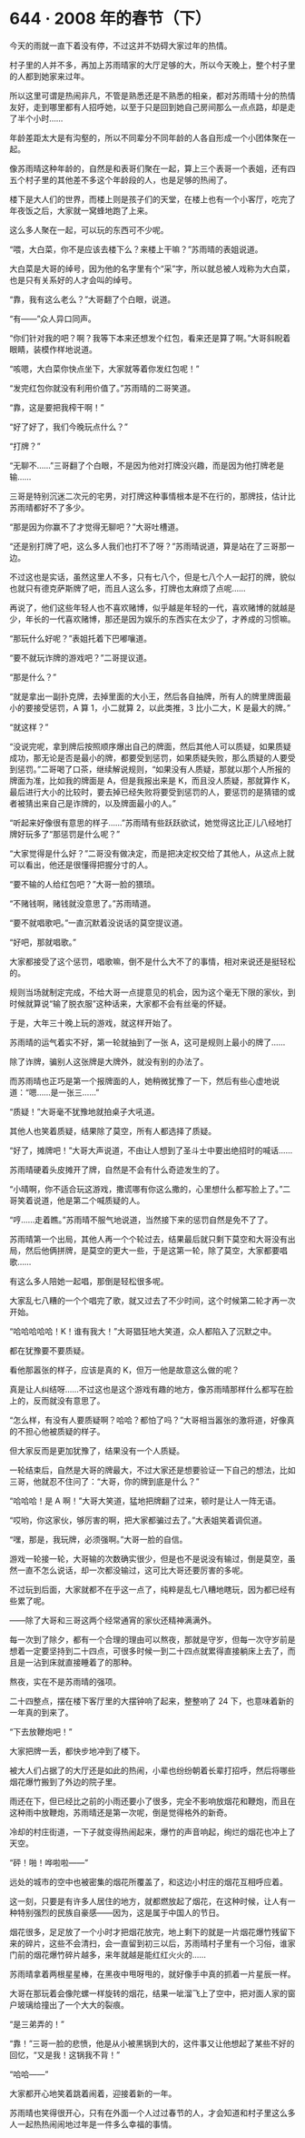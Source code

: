 # 644 · 2008 年的春节（下）

今天的雨就一直下着没有停，不过这并不妨碍大家过年的热情。

村子里的人并不多，再加上苏雨晴家的大厅足够的大，所以今天晚上，整个村子里的人都到她家来过年。

所以这里可谓是热闹非凡，不管是熟悉还是不熟悉的相亲，都对苏雨晴十分的热情友好，走到哪里都有人招呼她，以至于只是回到她自己房间那么一点点路，却是走了半个小时……

年龄差距太大是有沟壑的，所以不同辈分不同年龄的人各自形成一个小团体聚在一起。

像苏雨晴这种年龄的，自然是和表哥们聚在一起，算上三个表哥一个表姐，还有四五个村子里的其他差不多这个年龄段的人，也是足够的热闹了。

楼下是大人们的世界，而楼上则是孩子们的天堂，在楼上也有一个小客厅，吃完了年夜饭之后，大家就一窝蜂地跑了上来。

这么多人聚在一起，可以玩的东西可不少呢。

“喂，大白菜，你不是应该去楼下么？来楼上干嘛？”苏雨晴的表姐说道。

大白菜是大哥的绰号，因为他的名字里有个“采”字，所以就总被人戏称为大白菜，也是只有关系好的人才会叫的绰号。

“靠，我有这么老么？”大哥翻了个白眼，说道。

“有——”众人异口同声。

“你们针对我的吧？啊？我等下本来还想发个红包，看来还是算了啊。”大哥斜睨着眼睛，装模作样地说道。

“咳嗯，大白菜你快点坐下，大家就等着你发红包呢！”

“发完红包你就没有利用价值了。”苏雨晴的二哥笑道。

“靠，这是要把我榨干啊！”

“好了好了，我们今晚玩点什么？”

“打牌？”

“无聊不……”三哥翻了个白眼，不是因为他对打牌没兴趣，而是因为他打牌老是输……

三哥是特别沉迷二次元的宅男，对打牌这种事情根本是不在行的，那牌技，估计比苏雨晴都好不了多少。

“那是因为你赢不了才觉得无聊吧？”大哥吐槽道。

“还是别打牌了吧，这么多人我们也打不了呀？”苏雨晴说道，算是站在了三哥那一边。

不过这也是实话，虽然这里人不多，只有七八个，但是七八个人一起打的牌，貌似也就只有德克萨斯牌了吧，而且人这么多，打牌也太麻烦了点呢……

再说了，他们这些年轻人也不喜欢赌博，似乎越是年轻的一代，喜欢赌博的就越是少，年长的一代喜欢赌博，那还是因为娱乐的东西实在太少了，才养成的习惯嘛。

“那玩什么好呢？”表姐托着下巴嘟嚷道。

“要不就玩诈牌的游戏吧？”二哥提议道。

“那是什么？”

“就是拿出一副扑克牌，去掉里面的大小王，然后各自抽牌，所有人的牌里牌面最小的要接受惩罚，A 算 1，小二就算 2，以此类推，3 比小二大，K 是最大的牌。”

“就这样？”

“没说完呢，拿到牌后按照顺序爆出自己的牌面，然后其他人可以质疑，如果质疑成功，那无论是否是最小的牌，都要受到惩罚，如果质疑失败，那么质疑的人要受到惩罚。”二哥喝了口茶，继续解说规则，“如果没有人质疑，那就以那个人所报的牌面为准，比如我的牌面是 A，但是我报出来是 K，而且没人质疑，那就算作 K，最后进行大小的比较时，要去掉已经失败将要受到惩罚的人，要惩罚的是猜错的或者被猜出来自己是诈牌的，以及牌面最小的人。”

“听起来好像很有意思的样子……”苏雨晴有些跃跃欲试，她觉得这比正儿八经地打牌好玩多了“那惩罚是什么呢？”

“大家觉得是什么好？”二哥没有做决定，而是把决定权交给了其他人，从这点上就可以看出，他还是很懂得把握分寸的人。

“要不输的人给红包吧？”大哥一脸的猥琐。

“不赌钱啊，赌钱就没意思了。”苏雨晴道。

“要不就唱歌吧。”一直沉默着没说话的莫空提议道。

“好吧，那就唱歌。”

大家都接受了这个惩罚，唱歌嘛，倒不是什么大不了的事情，相对来说还是挺轻松的。

规则当场就制定完成，不给大哥一点提意见的机会，因为这个毫无下限的家伙，到时候就算说“输了脱衣服”这种话来，大家都不会有丝毫的怀疑。

于是，大年三十晚上玩的游戏，就这样开始了。

苏雨晴的运气着实不好，第一轮就抽到了一张 A，这可是规则上最小的牌了……

除了诈牌，骗别人这张牌是大牌外，就没有别的办法了。

而苏雨晴也正巧是第一个报牌面的人，她稍微犹豫了一下，然后有些心虚地说道：“嗯……是一张三……”

“质疑！”大哥毫不犹豫地就拍桌子大吼道。

其他人也笑着质疑，结果除了莫空，所有人都选择了质疑。

“好了，摊牌吧！”大哥大声说道，不由让人想到了圣斗士中要出绝招时的喊话……

苏雨晴硬着头皮摊开了牌，自然是不会有什么奇迹发生的了。

“小晴啊，你不适合玩这游戏，撒谎哪有你这么撒的，心里想什么都写脸上了。”二哥笑着说道，他是第二个喊质疑的人。

“哼……走着瞧。”苏雨晴不服气地说道，当然接下来的惩罚自然是免不了了。

苏雨晴第一个出局，其他人再一个个轮过去，结果最后就只剩下莫空和大哥没有出局，然后他俩拼牌，是莫空的更大一些，于是这第一轮，除了莫空，大家都要唱歌……

有这么多人陪她一起唱，那倒是轻松很多呢。

大家乱七八糟的一个个唱完了歌，就又过去了不少时间，这个时候第二轮才再一次开始。

“哈哈哈哈哈！K！谁有我大！”大哥猖狂地大笑道，众人都陷入了沉默之中。

都在犹豫要不要质疑。

看他那嚣张的样子，应该是真的 K，但万一他是故意这么做的呢？

真是让人纠结呀……不过这也是这个游戏有趣的地方，像苏雨晴那样什么都写在脸上的，反而就没有意思了。

“怎么样，有没有人要质疑啊？哈哈？都怕了吗？”大哥相当嚣张的激将道，好像真的不担心他被质疑的样子。

但大家反而是更加犹豫了，结果没有一个人质疑。

一轮结束后，自然是大哥的牌最大，不过大家还是想要验证一下自己的想法，比如三哥，他就忍不住问了：“大哥，你的牌到底是什么？”

“哈哈哈！是 A 啊！”大哥大笑道，猛地把牌翻了过来，顿时是让人一阵无语。

“哎哟，你这家伙，够厉害的啊，把大家都骗过去了。”大表姐笑着调侃道。

“嘿，那是，我玩牌，必须强啊。”大哥一脸的自信。

游戏一轮接一轮，大哥输的次数确实很少，但是也不是说没有输过，倒是莫空，虽然一直不怎么说话，却一次都没输过，这可比大哥还要厉害的多呢。

不过玩到后面，大家就都不在乎这一点了，纯粹是乱七八糟地瞎玩，因为都已经有些累了呢。

——除了大哥和三哥这两个经常通宵的家伙还精神满满外。

每一次到了除夕，都有一个合理的理由可以熬夜，那就是守岁，但每一次守岁前是想着一定要坚持到二十四点，可很多时候一到二十四点就累得直接躺床上去了，而且是一沾到床就直接睡着了的那种。

熬夜，实在不是苏雨晴的强项。

二十四整点，摆在楼下客厅里的大摆钟响了起来，整整响了 24 下，也意味着新的一年真的到来了。

“下去放鞭炮吧！”

大家把牌一丢，都快步地冲到了楼下。

被大人们占据了的大厅还是如此的热闹，小辈也纷纷朝着长辈打招呼，然后将哪些烟花爆竹搬到了外边的院子里。

雨还在下，但已经比之前的小雨还要小了很多，完全不影响放烟花和鞭炮，而且在这种雨中放鞭炮，苏雨晴还是第一次呢，倒是觉得格外的新奇。

冷却的村庄街道，一下子就变得热闹起来，爆竹的声音响起，绚烂的烟花也冲上了天空。

“砰！啪！哗啦啦——”

远处的城市的空中也被密集的烟花所覆盖了，和这边小村庄的烟花互相呼应着。

这一刻，只要是有许多人居住的地方，就都燃放起了烟花，在这种时候，让人有一种特别强烈的民族自豪感——因为，这是属于中国人的节日。

烟花很多，足足放了一个小时才把烟花放完，地上剩下的就是一片烟花爆竹残留下来的碎片，这些不会清扫，会一直留到初三以后，苏雨晴村子里有一个习俗，谁家门前的烟花爆竹碎片越多，来年就越是能红红火火的……

苏雨晴拿着两根星星棒，在黑夜中甩呀甩的，就好像手中真的抓着一片星辰一样。

大哥在那玩着会像陀螺一样旋转的烟花，结果一呲溜飞上了空中，把对面人家的窗户玻璃给撞出了一个大大的裂痕。

“是三弟弄的！”

“靠！”三哥一脸的悲愤，他是从小被黑锅到大的，这件事又让他想起了某些不好的回忆，“又是我！这锅我不背！”

“哈哈——”

大家都开心地笑着跳着闹着，迎接着新的一年。

苏雨晴也笑得很开心，只有在外面一个人过过春节的人，才会知道和村子里这么多人一起热热闹闹地过年是一件多么幸福的事情。
